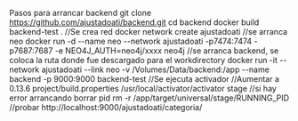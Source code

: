 Pasos para arrancar backend
git clone https://github.com/ajustadoati/backend.git
cd backend
docker build backend-test .
//Se crea red
docker network create ajustadoati
//se arranca neo
docker run -d --name neo --network ajustadoati -p7474:7474 -p7687:7687 -e NEO4J_AUTH=neo4j/xxxx neo4j
//se arranca backend, se coloca la ruta donde fue descargado para el workdirectory
docker run -it --network ajustadoati --link neo  -v /Volumes/Data/backend:/app --name backend -p 9000:9000 backend-test
//Se ejecuta activador
//Aumentar a 0.13.6 project/build.properties
/usr/local/activator/activator stage
//si hay error arrancando borrar pid
rm -r /app/target/universal/stage/RUNNING_PID
//probar
http://localhost:9000/ajustadoati/categoria/

